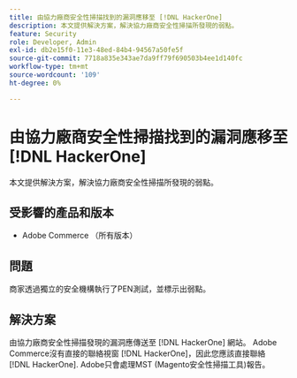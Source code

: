 ```yaml
---
title: 由協力廠商安全性掃描找到的漏洞應移至 [!DNL HackerOne]
description: 本文提供解決方案，解決協力廠商安全性掃描所發現的弱點。
feature: Security
role: Developer, Admin
exl-id: db2e15f0-11e3-48ed-84b4-94567a50fe5f
source-git-commit: 7718a835e343ae7da9ff79f690503b4ee1d140fc
workflow-type: tm+mt
source-wordcount: '109'
ht-degree: 0%

---
```


# 由協力廠商安全性掃描找到的漏洞應移至 [!DNL HackerOne]

本文提供解決方案，解決協力廠商安全性掃描所發現的弱點。

## 受影響的產品和版本

* Adobe Commerce （所有版本）

## 問題

商家透過獨立的安全機構執行了PEN測試，並標示出弱點。

## 解決方案

由協力廠商安全性掃描發現的漏洞應傳送至 [!DNL HackerOne] 網站。 Adobe Commerce沒有直接的聯絡視窗 [!DNL HackerOne]，因此您應該直接聯絡 [!DNL HackerOne]. Adobe只會處理MST (Magento安全性掃描工具)報告。
